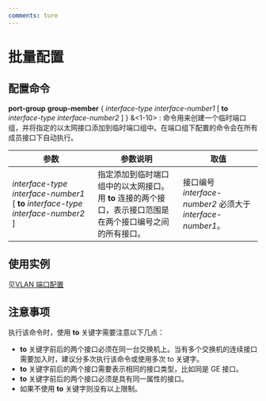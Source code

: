 ```yaml
---
comments: ture
---
```


# 批量配置

## 配置命令

**port-group** **group-member** { _interface-type_ _interface-number1_ [ __to__ _interface-type_ _interface-number2_ ] } &<1-10> : 命令用来创建一个临时端口组，并将指定的以太网接口添加到临时端口组中。在端口组下配置的命令会在所有成员接口下自动执行。

| 参数                                                                                 | 参数说明                                                                                                   | 取值                                                        |
| ------------------------------------------------------------------------------------ | ---------------------------------------------------------------------------------------------------------- | ----------------------------------------------------------- |
| _interface-type_ _interface-number1_ [ **to** _interface-type_ _interface-number2_ ] | 指定添加到临时端口组中的以太网接口。用 **to** 连接的两个接口，表示接口范围是在两个接口编号之间的所有接口。 | 接口编号 _interface-number2_ 必须大于 _interface-number1_。 |

## 使用实例

见[VLAN 端口配置](/chapter_vlan/port_configuration/#_4)

## 注意事项

执行该命令时，使用 **to** 关键字需要注意以下几点：

- **to** 关键字前后的两个接口必须在同一台交换机上。当有多个交换机的连续接口需要加入时，建议分多次执行该命令或使用多次 to 关键字。
- **to** 关键字前后的两个接口需要表示相同的接口类型，比如同是 GE 接口。
- **to** 关键字前后的两个接口必须是具有同一属性的接口。
- 如果不使用 **to** 关键字则没有以上限制。
